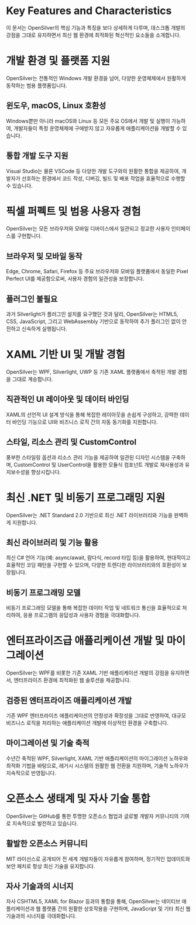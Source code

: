# Key Features and Characteristics  
이 문서는 OpenSilver의 핵심 기능과 특징을 보다 상세하게 다루며, 데스크톱 개발의 강점을 그대로 유지하면서 최신 웹 환경에 최적화된 혁신적인 요소들을 소개합니다.

# 개발 환경 및 플랫폼 지원  
OpenSilver는 전통적인 Windows 개발 환경을 넘어, 다양한 운영체제에서 원활하게 동작하는 범용 플랫폼입니다.  

## 윈도우, macOS, Linux 호환성  
Windows뿐만 아니라 macOS와 Linux 등 모든 주요 OS에서 개발 및 실행이 가능하여, 개발자들이 특정 운영체제에 구애받지 않고 자유롭게 애플리케이션을 개발할 수 있습니다.  

## 통합 개발 도구 지원  
Visual Studio는 물론 VSCode 등 다양한 개발 도구와의 원활한 통합을 제공하여, 개발자가 선호하는 환경에서 코드 작성, 디버깅, 빌드 및 배포 작업을 효율적으로 수행할 수 있습니다.  

# 픽셀 퍼펙트 및 범용 사용자 경험  
OpenSilver는 모든 브라우저와 모바일 디바이스에서 일관되고 정교한 사용자 인터페이스를 구현합니다.  

## 브라우저 및 모바일 동작  
Edge, Chrome, Safari, Firefox 등 주요 브라우저와 모바일 플랫폼에서 동일한 Pixel Perfect UI를 제공함으로써, 사용자 경험의 일관성을 보장합니다.  

## 플러그인 불필요  
과거 Silverlight가 플러그인 설치를 요구했던 것과 달리, OpenSilver는 HTML5, CSS, JavaScript, 그리고 WebAssembly 기반으로 동작하여 추가 플러그인 없이 안전하고 신속하게 실행됩니다.  

# XAML 기반 UI 및 개발 경험  
OpenSilver는 WPF, Silverlight, UWP 등 기존 XAML 플랫폼에서 축적된 개발 경험을 그대로 계승합니다.  

## 직관적인 UI 레이아웃 및 데이터 바인딩  
XAML의 선언적 UI 설계 방식을 통해 복잡한 레이아웃을 손쉽게 구성하고, 강력한 데이터 바인딩 기능으로 UI와 비즈니스 로직 간의 자동 동기화를 지원합니다.  

## 스타일, 리소스 관리 및 CustomControl  
풍부한 스타일링 옵션과 리소스 관리 기능을 제공하여 일관된 디자인 시스템을 구축하며, CustomControl 및 UserControl을 활용한 모듈식 컴포넌트 개발로 재사용성과 유지보수성을 향상시킵니다.  

# 최신 .NET 및 비동기 프로그래밍 지원  
OpenSilver는 .NET Standard 2.0 기반으로 최신 .NET 라이브러리와 기능을 완벽하게 지원합니다.  

## 최신 라이브러리 및 기능 활용  
최신 C# 언어 기능(예: async/await, 람다식, record 타입 등)을 활용하여, 현대적이고 효율적인 코딩 패턴을 구현할 수 있으며, 다양한 트렌디한 라이브러리와의 호환성이 보장됩니다.  

## 비동기 프로그래밍 모델  
비동기 프로그래밍 모델을 통해 복잡한 데이터 작업 및 네트워크 통신을 효율적으로 처리하여, 응용 프로그램의 응답성과 사용자 경험을 극대화합니다.  

# 엔터프라이즈급 애플리케이션 개발 및 마이그레이션  
OpenSilver는 WPF를 비롯한 기존 XAML 기반 애플리케이션 개발의 강점을 유지하면서, 엔터프라이즈 환경에 최적화된 웹 솔루션을 제공합니다.  

## 검증된 엔터프라이즈 애플리케이션 개발  
기존 WPF 엔터프라이즈 애플리케이션의 안정성과 확장성을 그대로 반영하여, 대규모 비즈니스 로직을 처리하는 애플리케이션 개발에 이상적인 환경을 구축합니다.  

## 마이그레이션 및 기술 축적  
수년간 축적된 WPF, Silverlight, XAML 기반 애플리케이션의 마이그레이션 노하우와 최적화 기법을 바탕으로, 레거시 시스템의 원활한 웹 전환을 지원하며, 기술적 노하우가 지속적으로 반영됩니다.  

# 오픈소스 생태계 및 자사 기술 통합  
OpenSilver는 GitHub를 통한 투명한 오픈소스 협업과 글로벌 개발자 커뮤니티의 기여로 지속적으로 발전하고 있습니다.  

## 활발한 오픈소스 커뮤니티  
MIT 라이선스로 공개되어 전 세계 개발자들이 자유롭게 참여하며, 정기적인 업데이트와 보안 패치로 항상 최신 기술을 유지합니다.  

## 자사 기술과의 시너지  
자사 CSHTML5, XAML for Blazor 등과의 통합을 통해, OpenSilver는 네이티브 애플리케이션과 웹 플랫폼 간의 원활한 상호작용을 구현하며, JavaScript 및 기타 최신 웹 기술과의 시너지를 극대화합니다.  